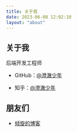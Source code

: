 ```yaml
---
title: 关于我
date: 2023-06-08 12:02:10
layout: "about"
---
```

## 关于我

后端开发工程师

- GitHub：[@澄澈少年](https://github.com/yangzhao917)

- 知乎：[@澄澈少年](https://www.zhihu.com/people/charles-yang-55)

## 朋友们

- [倾旋的博客](https://payloads.online/)
